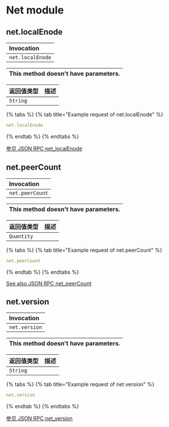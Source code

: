 # Net module

## net.localEnode

| Invocation |
| :--- |
| `net.localEnode` |

| This method doesn't have parameters. |
| :--- |


| 返回值类型 | 描述 |
| :--- | :--- |
| `String` |  |

{% tabs %}
{% tab title="Example request of net.localEnode" %}
```yaml
net.localEnode
```
{% endtab %}
{% endtabs %}

[参见 JSON RPC net\_localEnode](https://docs.nethermind.io/nethermind/ethereum-client/json-rpc/net#net_localenode)

## net.peerCount

| Invocation |
| :--- |
| `net.peerCount` |

| This method doesn't have parameters. |
| :--- |


| 返回值类型 | 描述 |
| :--- | :--- |
| `Quantity` |  |

{% tabs %}
{% tab title="Example request of net.peerCount" %}
```yaml
net.peerCount
```
{% endtab %}
{% endtabs %}

[See also JSON RPC net\_peerCount](https://docs.nethermind.io/nethermind/ethereum-client/json-rpc/net#net_peercount)

## net.version

| Invocation |
| :--- |
| `net.version` |

| This method doesn't have parameters. |
| :--- |


| 返回值类型 | 描述 |
| :--- | :--- |
| `String` |  |

{% tabs %}
{% tab title="Example request of net.version" %}
```yaml
net.version
```
{% endtab %}
{% endtabs %}

[参见 JSON RPC net\_version](https://docs.nethermind.io/nethermind/ethereum-client/json-rpc/net#net_version)

